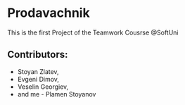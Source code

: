 # Prodavachnik

This is the first Project of the Teamwork Cousrse @SoftUni

## Contributors:
  - Stoyan Zlatev,
  - Evgeni Dimov,
  - Veselin Georgiev,
  - and me - Plamen Stoyanov
